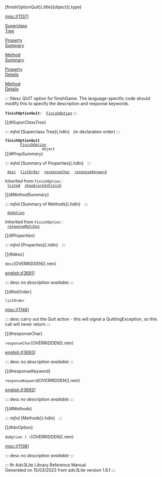 [finishOptionQuit]{.title}[object]{.type}

[misc.t](../file/misc.t.html)\[[1137](../source/misc.t.html#1137)\]

[Superclass\
Tree](#_SuperClassTree_)

[Property\
Summary](#_PropSummary_)

[Method\
Summary](#_MethodSummary_)

[Property\
Details](#_Properties_)

[Method\
Details](#_Methods_)

::: fdesc
QUIT option for finishGame. The language-specific code should modify
this to specify the description and response keywords.

**`finishOptionQuit`**` :   `[`FinishOption`](../object/FinishOption.html)
:::

[]{#_SuperClassTree_}

::: mjhd
[Superclass Tree]{.hdln}   (in declaration order)
:::

**`finishOptionQuit`**\
`         `[`FinishOption`](../object/FinishOption.html)\
`                 object`\
[]{#_PropSummary_}

::: mjhd
[Summary of Properties]{.hdln}  
:::

` `[`desc`](#desc)`  `[`listOrder`](#listOrder)`  `[`responseChar`](#responseChar)`  `[`responseKeyword`](#responseKeyword)`  `

Inherited from `FinishOption` :\
` `[`listed`](../object/FinishOption.html#listed)`  `[`showScoreInFinish`](../object/FinishOption.html#showScoreInFinish)`  `

[]{#_MethodSummary_}

::: mjhd
[Summary of Methods]{.hdln}  
:::

` `[`doOption`](#doOption)`  `

Inherited from `FinishOption` :\
` `[`responseMatches`](../object/FinishOption.html#responseMatches)`  `

[]{#_Properties_}

::: mjhd
[Properties]{.hdln}  
:::

[]{#desc}

`desc`[OVERRIDDEN]{.rem}

[english.t](../file/english.t.html)\[[3691](../source/english.t.html#3691)\]

::: desc
*no description available*
:::

[]{#listOrder}

`listOrder`

[misc.t](../file/misc.t.html)\[[1146](../source/misc.t.html#1146)\]

::: desc
carry out the Quit action - this will signal a QuittingException, so
this call will never return
:::

[]{#responseChar}

`responseChar`[OVERRIDDEN]{.rem}

[english.t](../file/english.t.html)\[[3693](../source/english.t.html#3693)\]

::: desc
*no description available*
:::

[]{#responseKeyword}

`responseKeyword`[OVERRIDDEN]{.rem}

[english.t](../file/english.t.html)\[[3692](../source/english.t.html#3692)\]

::: desc
*no description available*
:::

[]{#_Methods_}

::: mjhd
[Methods]{.hdln}  
:::

[]{#doOption}

`doOption ( )`[OVERRIDDEN]{.rem}

[misc.t](../file/misc.t.html)\[[1138](../source/misc.t.html#1138)\]

::: desc
*no description available*
:::

::: ftr
Adv3Lite Library Reference Manual\
Generated on 15/03/2023 from adv3Lite version 1.6.1
:::
